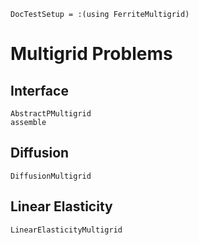 ```@meta
DocTestSetup = :(using FerriteMultigrid)
```

# Multigrid Problems

## Interface

```@docs
AbstractPMultigrid
assemble
```

## Diffusion

```@docs
DiffusionMultigrid
```

## Linear Elasticity

```@docs
LinearElasticityMultigrid
```
